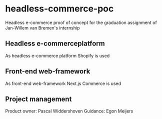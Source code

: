 # headless-commerce-poc
Headless e-commerce proof of concept for the graduation assignment of Jan-Willem van Bremen's internship

## Headless e-commerceplatform
As headless e-commerce platform Shopify is used

## Front-end web-framework
As front-end web-framework Next.js Commerce is used

## Project management
Product owner: Pascal Widdershoven
Guidance: Egon Meijers
